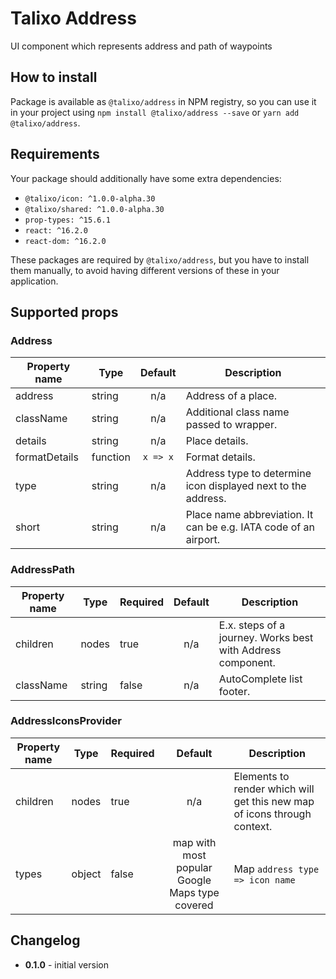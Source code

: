 # Talixo Address

UI component which represents address and path of waypoints

## How to install

Package is available as `@talixo/address` in NPM registry, so you can use it in your project
using `npm install @talixo/address --save` or `yarn add @talixo/address`.

## Requirements

Your package should additionally have some extra dependencies:

- `@talixo/icon: ^1.0.0-alpha.30`
- `@talixo/shared: ^1.0.0-alpha.30`
- `prop-types: ^15.6.1`
- `react: ^16.2.0`
- `react-dom: ^16.2.0`

These packages are required by `@talixo/address`, but you have to install them manually,
to avoid having different versions of these in your application.

## Supported props

### Address

Property name     | Type        | Default   | Description                    
------------------|-------------|:---------:|--------------------------------
address           | string      | n/a       | Address of a place.
className         | string      | n/a       | Additional class name passed to wrapper.
details           | string      | n/a       | Place details.
formatDetails     | function    | `x => x`  | Format details.
type              | string      | n/a       | Address type to determine icon displayed next to the address.
short             | string      | n/a       | Place name abbreviation. It can be e.g. IATA code of an airport.

### AddressPath

Property name | Type        | Required  | Default | Description                    
--------------|-------------|-----------|:-------:|--------------------------------
children      | nodes       | true      | n/a     | E.x. steps of a journey. Works best with Address component.
className     | string      | false     | n/a     | AutoComplete list footer.

### AddressIconsProvider

Property name | Type        | Required  | Default                                        | Description                    
--------------|-------------|-----------|:----------------------------------------------:|--------------------------------
children      | nodes       | true      | n/a                                            | Elements to render which will get this new map of icons through context.
types         | object      | false     | map with most popular Google Maps type covered | Map `address type => icon name`

## Changelog

- **0.1.0** - initial version
